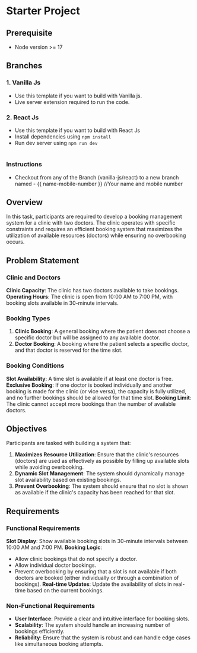 # **Starter Project**

## Prerequisite
- Node version >= 17

## Branches
### 1. Vanilla Js
- Use this template if you want to build with Vanilla js.
- Live server extension required to run the code.

### 2. React Js
- Use this template if you want to build with React Js
- Install dependencies using  ```npm install```
- Run dev server using ```npm run dev```

#
### Instructions
- Checkout from any of the Branch (vanilla-js/react) to a new branch named - {{ name-mobile-number }} //Your name and mobile number

##
## Overview

In this task, participants are required to develop a booking management system for a clinic with two doctors. The clinic operates with specific constraints and requires an efficient booking system that maximizes the utilization of available resources (doctors) while ensuring no overbooking occurs.

## Problem Statement

### Clinic and Doctors

**Clinic Capacity**: The clinic has two doctors available to take bookings.
**Operating Hours**: The clinic is open from 10:00 AM to 7:00 PM, with booking slots available in 30-minute intervals.

### Booking Types

1. **Clinic Booking**: A general booking where the patient does not choose a specific doctor but will be assigned to any available doctor.
2. **Doctor Booking**: A booking where the patient selects a specific doctor, and that doctor is reserved for the time slot.

### Booking Conditions

**Slot Availability**: A time slot is available if at least one doctor is free.
**Exclusive Booking**: If one doctor is booked individually and another booking is made for the clinic (or vice versa), the capacity is fully utilized, and no further bookings should be allowed for that time slot.
**Booking Limit**: The clinic cannot accept more bookings than the number of available doctors.

## Objectives

Participants are tasked with building a system that:

1. **Maximizes Resource Utilization**: Ensure that the clinic's resources (doctors) are used as effectively as possible by filling up available slots while avoiding overbooking.
2. **Dynamic Slot Management**: The system should dynamically manage slot availability based on existing bookings.
3. **Prevent Overbooking**: The system should ensure that no slot is shown as available if the clinic's capacity has been reached for that slot.

## Requirements

### Functional Requirements

**Slot Display**: Show available booking slots in 30-minute intervals between 10:00 AM and 7:00 PM.
**Booking Logic**:
  - Allow clinic bookings that do not specify a doctor.
  - Allow individual doctor bookings.
  - Prevent overbooking by ensuring that a slot is not available if both doctors are booked (either individually or through a combination of bookings).
**Real-time Updates**: Update the availability of slots in real-time based on the current bookings.

### Non-Functional Requirements

- **User Interface**: Provide a clear and intuitive interface for booking slots.
- **Scalability**: The system should handle an increasing number of bookings efficiently.
- **Reliability**: Ensure that the system is robust and can handle edge cases like simultaneous booking attempts.

